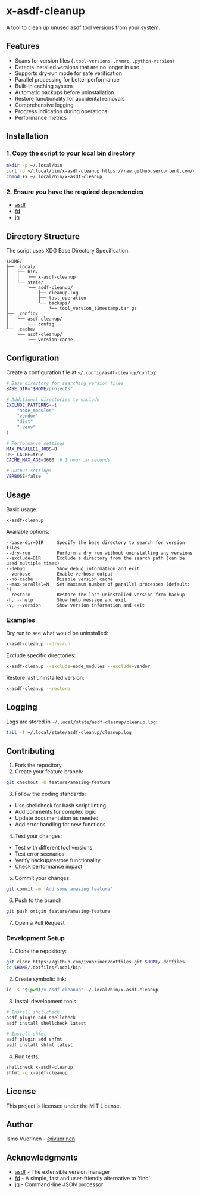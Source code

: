 # x-asdf-cleanup

A tool to clean up unused asdf tool versions from your system.

## Features

- Scans for version files (`.tool-versions`, `.nvmrc`, `.python-version`)
- Detects installed versions that are no longer in use
- Supports dry-run mode for safe verification
- Parallel processing for better performance
- Built-in caching system
- Automatic backups before uninstallation
- Restore functionality for accidental removals
- Comprehensive logging
- Progress indication during operations
- Performance metrics

## Installation

### 1. Copy the script to your local bin directory

```bash
mkdir -p ~/.local/bin
curl -o ~/.local/bin/x-asdf-cleanup https://raw.githubusercontent.com/yourusername/dotfiles/main/.dotfiles/local/bin/x-asdf-cleanup
chmod +x ~/.local/bin/x-asdf-cleanup
```

### 2. Ensure you have the required dependencies

- [asdf](https://asdf-vm.com/)
- [fd](https://github.com/sharkdp/fd)
- [jq](https://stedolan.github.io/jq/)

## Directory Structure

The script uses XDG Base Directory Specification:

```text
$HOME/
├── .local/
│   ├── bin/
│   │   └── x-asdf-cleanup
│   └── state/
│       └── asdf-cleanup/
│           ├── cleanup.log
│           ├── last_operation
│           └── backups/
│               └── tool_version_timestamp.tar.gz
├── .config/
│   └── asdf-cleanup/
│       └── config
└── .cache/
    └── asdf-cleanup/
        └── version-cache
```

## Configuration

Create a configuration file at `~/.config/asdf-cleanup/config`:

```bash
# Base directory for searching version files
BASE_DIR="$HOME/projects"

# Additional directories to exclude
EXCLUDE_PATTERNS+=(
    "node_modules"
    "vendor"
    "dist"
    ".venv"
)

# Performance settings
MAX_PARALLEL_JOBS=8
USE_CACHE=true
CACHE_MAX_AGE=3600  # 1 hour in seconds

# Output settings
VERBOSE=false
```

## Usage

Basic usage:

```bash
x-asdf-cleanup
```

Available options:

```text
--base-dir=DIR     Specify the base directory to search for version files
--dry-run          Perform a dry run without uninstalling any versions
--exclude=DIR      Exclude a directory from the search path (can be used multiple times)
--debug            Show debug information and exit
--verbose          Enable verbose output
--no-cache         Disable version cache
--max-parallel=N   Set maximum number of parallel processes (default: 4)
--restore          Restore the last uninstalled version from backup
-h, --help         Show help message and exit
-v, --version      Show version information and exit
```

### Examples

Dry run to see what would be uninstalled:

```bash
x-asdf-cleanup --dry-run
```

Exclude specific directories:

```bash
x-asdf-cleanup --exclude=node_modules --exclude=vendor
```

Restore last uninstalled version:

```bash
x-asdf-cleanup --restore
```

## Logging

Logs are stored in `~/.local/state/asdf-cleanup/cleanup.log`:

```bash
tail -f ~/.local/state/asdf-cleanup/cleanup.log
```

## Contributing

1. Fork the repository
2. Create your feature branch:

  ```bash
  git checkout -b feature/amazing-feature
  ```

3. Follow the coding standards:

- Use shellcheck for bash script linting
- Add comments for complex logic
- Update documentation as needed
- Add error handling for new functions

4. Test your changes:

- Test with different tool versions
- Test error scenarios
- Verify backup/restore functionality
- Check performance impact

5. Commit your changes:

  ```bash
  git commit -m 'Add some amazing feature'
  ```

6. Push to the branch:

  ```bash
  git push origin feature/amazing-feature
  ```

7. Open a Pull Request

### Development Setup

1. Clone the repository:

  ```bash
  git clone https://github.com/ivuorinen/dotfiles.git $HOME/.dotfiles
  cd $HOME/.dotfiles/local/bin
  ```

2. Create symbolic link:

  ```bash
  ln -s "$(pwd)/x-asdf-cleanup" ~/.local/bin/x-asdf-cleanup
  ```

3. Install development tools:

  ```bash
  # Install shellcheck
  asdf plugin add shellcheck
  asdf install shellcheck latest

  # Install shfmt
  asdf plugin add shfmt
  asdf install shfmt latest
  ```

4. Run tests:

  ```bash
  shellcheck x-asdf-cleanup
  shfmt -d x-asdf-cleanup
  ```

## License

This project is licensed under the MIT License.

## Author

Ismo Vuorinen - [@ivuorinen](https://github.com/ivuorinen)

## Acknowledgments

- [asdf](https://asdf-vm.com/) - The extensible version manager
- [fd](https://github.com/sharkdp/fd) - A simple, fast and user-friendly alternative to 'find'
- [jq](https://stedolan.github.io/jq/) - Command-line JSON processor
